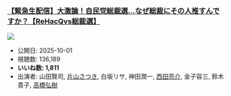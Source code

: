 ### [【緊急生配信】大激論！自民党総裁選…なぜ総裁にその人推すんですか？【ReHacQvs総裁選】](https://www.youtube.com/watch?v=W4IRKZK_dU0)
[![](https://img.youtube.com/vi/W4IRKZK_dU0/sddefault.jpg)](https://www.youtube.com/watch?v=W4IRKZK_dU0)
-   公開日: 2025-10-01
-   視聴数: 136,189
-   **いいね数: 1,811**
-   出演者: 山田賢司, [片山さつき](/rehacq_fan/people/片山さつき "wikilink"), 白坂リサ, 神田潤一, [西田亮介](/rehacq_fan/people/西田亮介 "wikilink"), 金子容三, 鈴木貴子, [高橋弘樹](/rehacq_fan/people/高橋弘樹 "wikilink")
